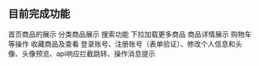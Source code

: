 ## 目前完成功能
首页商品的展示 分类商品展示 搜索功能 下拉加载更多商品 商品详情展示 
购物车等操作 收藏商品及查看 
登录账号、注册账号（表单验证）、修改个人信息和头像、头像预览、api响应拦截跳转、操作消息提示